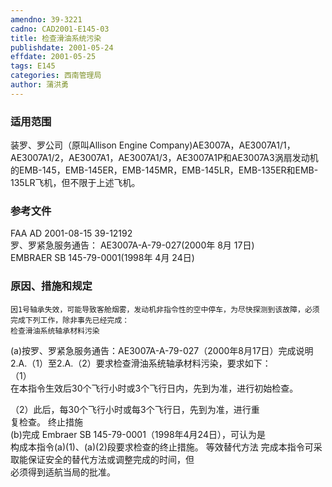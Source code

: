 ```yaml
---
amendno: 39-3221  
cadno: CAD2001-E145-03  
title: 检查滑油系统污染  
publishdate: 2001-05-24  
effdate: 2001-05-25  
tags: E145  
categories: 西南管理局  
author: 蒲洪勇  
---
```

  
### 适用范围  
装罗、罗公司（原叫Allison Engine Company)AE3007A，AE3007A1/1，AE3007A1/2，AE3007A1，AE3007A1/3，AE3007A1P和AE3007A3涡扇发动机的EMB-145，EMB-145ER，EMB-145MR，EMB-145LR，EMB-135ER和EMB-135LR飞机，但不限于上述飞机。  
  
<!--more-->  
### 参考文件  
FAA AD 2001-08-15 39-12192  
罗、罗紧急服务通告： AE3007A-A-79-027(2000年 8月 17日)  
EMBRAER SB 145-79-0001(1998年 4月 24日)  
  
### 原因、措施和规定  
    因1号轴承失效，可能导致客舱烟雾，发动机非指令性的空中停车，为尽快探测到该故障，必须完成下列工作，除非事先已经完成：  
    检查滑油系统轴承材料污染  
(a)按罗、罗紧急服务通告：AE3007A-A-79-027（2000年8月17日）完成说明2.A.（1）至2.A.（2）要求检查滑油系统轴承材料污染，要求如下：  
（1）  
在本指令生效后30个飞行小时或3个飞行日内，先到为准，进行初始检查。  
  
  
（2）此后，每30个飞行小时或每3个飞行日，先到为准，进行重  
复检查。     终止措施  
(b)完成 Embraer SB 145-79-0001（1998年4月24日），可认为是  
构成本指令(a)(1)、(a)(2)段要求检查的终止措施。     等效替代方法 完成本指令可采取能保证安全的替代方法或调整完成的时间，但  
必须得到适航当局的批准。  
